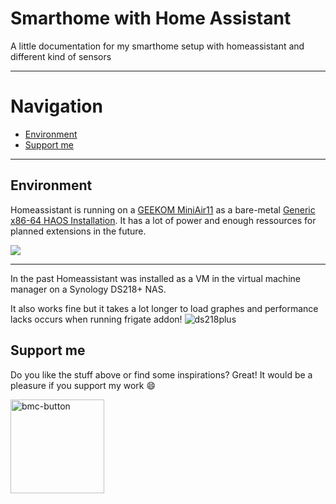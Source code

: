 # Smarthome with Home Assistant
A little documentation for my smarthome setup with homeassistant and different kind of sensors

<hr>

# Navigation
- [Environment](#environment)
- [Support me](#support-me)

<hr>

## Environment
Homeassistant is running on a <a href="https://www.geekom.de/geekom-miniair-11?sscid=b1k6_2o5qt&">GEEKOM MiniAir11</a> as a bare-metal <a href="https://www.home-assistant.io/installation/generic-x86-64/">Generic x86-64 HAOS Installation</a>. It has a lot of power and enough ressources for planned extensions in the future.

<img src="https://img.geekom.de/geekomde/2022/05/Mini-PC-GEKKOM-MiniAir-11-2.jpg" />

<hr>

In the past Homeassistant was installed as a VM in the virtual machine manager on a Synology DS218+ NAS. 

It also works fine but it takes a lot longer to load graphes and performance lacks occurs when running frigate addon!
![ds218plus](https://user-images.githubusercontent.com/97400963/168780839-812c2bc2-5de0-4bb2-8920-f60c420c6c4a.png)

## Support me
Do you like the stuff above or find some inspirations? Great! It would be a pleasure if you support my work :smile:

<a href="https://www.buymeacoffee.com/SKis274"><img width="150" alt="bmc-button" src="https://user-images.githubusercontent.com/97400963/168818306-c6806b71-08e4-4141-8e24-792b30b6fba5.png"></a>
